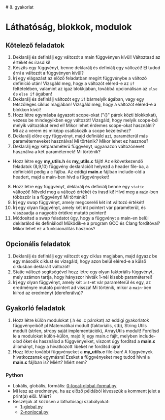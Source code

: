 # 8. gyakorlat
# Láthatóság, blokkok, modulok

## Kötelező feladatok
1. Deklarálj és definiálj egy változót a main függvényen kívül! Változtasd az értékét és írasd ki!
2. Készíts egy függvényt, benne deklarálj és definiálj egy változót! El tudod érni a változót a függvényen kívül?
3. Írj egy elágazást az előző feladatban megírt függvénybe a változó definíció után! Vizsgáld meg, hogy a változót eléred-e az `if` feltételében, valamint az igaz blokkjában, továbbá opcionálisan az `else` és `else if` ágában!
4. Deklarálj és definiálj változót egy `if` bármelyik ágában, vagy egy tetszőleges ciklus magjában! Vizsgáld meg, hogy a változót eléred-e a blokkon kívül!
5. Hozz létre egymásba ágyazott scope-okat ("{}" párok közti blokkokat), vezess be mindegyikben egy változót! Vizsgáld, hogy melyik scope-ból melyik változókat éred el! Mikor lehet érdemes scope-okat használni? Mi az a verem és miképp csatlakozik a scope kezeléshez?
6. Deklarálj előre egy függvényt, majd definiáld azt, paraméterül más paraméterneveket használva! Mi történik? Mikor lehet ez hasznos?
7. Deklarálj egy kétparaméterű függvényt, ugyanazon változónevet használva a két paraméternek! Mi történik?
- Hozz létre egy **my_utils.h** és **my_utils.c** fájlt! Az elkövetkezendő feladatok (8,9,10) függvény deklarációit helyezd a header file-ba, a definícióit pedig a c fájlba. Az eddigi **main.c** fájlban include-old a headert, majd a main-ben hívd a függvényeket!
8. Hozz létre egy függvényt, deklarálj és definiálj benne egy `static` változót! Növeld meg a változó értékét és írasd ki! Hívd meg a `main`-ben többször is a függvényt! Mi történik?
9. Írj egy swap függvényt, amely megcseréli két int változó értékét!
10. Írj egy olyan függvényt, amely két int pointert vár paraméterül, és visszaadja a nagyobb értékre mutató pointert!
11. Módosítsd a swap feladatot úgy, hogy a függvényt a main-en belül deklarálod és definiálod! Működik-e a program GCC és Clang fordítóval? Mikor lehet ez a funkcionalitás hasznos?

## Opcionális feladatok
1. Deklarálj és definiálj egy változót egy ciklus magjában, majd ágyazz be egy második ciklust és vizsgáld, hogy azon belül eléred-e a külső ciklusban deklarált változót!
2. Static változó segítségével hozz létre egy olyan faktoriális függvényt, mely számon tartja, hogy hányszor hívták 1-nél kisebb paraméterrel!
3. Írj egy olyan függvényt, amely két `int`-et vár paraméterül és egy, az eredményre mutató pointert ad vissza! Mi történik, mikor a `main`-ben kiírod az eredményt (dereferálva)?

## Gyakorló feladatok
1. Hozz létre külön modulokat (.h és .c párokat) az eddigi gyakorlatok függvényeiből! pl Matematikai modult (faktoriális, stb), String Utils modult (strlen, strcpy saját implementációk), ArrayUtils modult! Fordítsd le a modulokat külön-külön, majd írj egy main.c fájlt, melyben include-olod őket és használod a függvényeiket, viszont úgy fordítsd a **main.c** állományt, hogy a hivatkozott libeket ne fordítsd újra!
2. Hozz létre további függvényeket a **my_utils.c** file-ban! A függvények hivatkozzanak egymásra! Ezeket a függvényeket meg tudod hívni a **main.c** fájlban is? Miért? Miért nem?

### Python
- Lokális, globális, formális: [0-local-global-formal.py](0-local-global-formal.py)
- Mi lesz az eredménye, ha az előző példából kivesszük a komment jelet a print(a) elől. Miért?
- Beszéljük át közösen a láthatósági szabályokat:
    - [1-global.py](1-global.py)
    - [2-nonlocal.py](2-nonlocal.py)